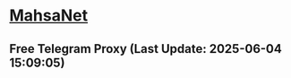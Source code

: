 
# [MahsaNet](https://t.me/mahsa_net)
## Free Telegram Proxy (Last Update: 2025-06-04 15:09:05)

    